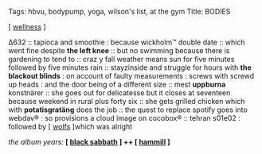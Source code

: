 Tags: hbvu, bodypump, yoga, wilson's list, at the gym 
Title: BODIES
  
[ [wellness](https://maps.app.goo.gl/ZtvbEPcs6E79JxwU6) ]

Δ632 :: 
tapioca and smoothie : because wickholm™ double date :: 
which went fine despite **the left knee** :: 
but no swimming because there is gardening to tend to :: 
craz y fall weather means sun for five minutes followed by five minutes rain :: 
stayzinside and struggle for hours with **the blackout blinds** : on account of faulty measurements : screws with screwd up heads : and the door being of a different size ::
mest **uppburna** konstnärer :: 
she goes out for delicatesse but it closes at seventeen because weekend in rural plus forty six :: 
she gets grilled chicken which with **potatisgratäng** does the job ::
the quest to replace spotify goes into webdav® : so provisions a cloud image on cocobox® :: 
tehran s01e02 : followed by [ [wolfs](https://www.imdb.com/title/tt14257582/?ref_=fea_em00071_3_title_sm) ]which was alright
  
_the album years:_ **[ [black sabbath](https://www.allmusic.com/album/never-say-die%21-mw0000198810) ] ++ [ [hammill](https://www.allmusic.com/album/the-future-now-mw0000199085) ]**   
